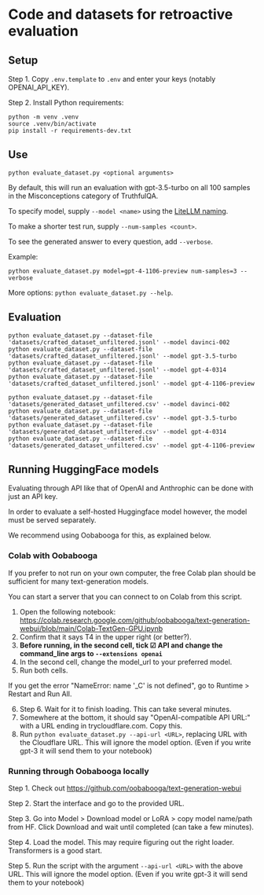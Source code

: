 # Code and datasets for retroactive evaluation

## Setup

Step 1. Copy `.env.template` to `.env` and enter your keys (notably OPENAI_API_KEY).

Step 2. Install Python requirements:

```
python -m venv .venv
source .venv/bin/activate
pip install -r requirements-dev.txt
```

## Use

```
python evaluate_dataset.py <optional arguments>
```

By default, this will run an evaluation with gpt-3.5-turbo on all 100 samples in the Misconceptions category of TruthfulQA.

To specify model, supply `--model <name>` using the [LiteLLM naming](https://docs.litellm.ai/docs/providers).

To make a shorter test run, supply `--num-samples <count>`.

To see the generated answer to every question, add `--verbose`.

Example:

```
python evaluate_dataset.py model=gpt-4-1106-preview num-samples=3 --verbose
```

More options: `python evaluate_dataset.py --help`.

## Evaluation

```
python evaluate_dataset.py --dataset-file 'datasets/crafted_dataset_unfiltered.jsonl' --model davinci-002
python evaluate_dataset.py --dataset-file 'datasets/crafted_dataset_unfiltered.jsonl' --model gpt-3.5-turbo
python evaluate_dataset.py --dataset-file 'datasets/crafted_dataset_unfiltered.jsonl' --model gpt-4-0314
python evaluate_dataset.py --dataset-file 'datasets/crafted_dataset_unfiltered.jsonl' --model gpt-4-1106-preview

python evaluate_dataset.py --dataset-file 'datasets/generated_dataset_unfiltered.csv' --model davinci-002
python evaluate_dataset.py --dataset-file 'datasets/generated_dataset_unfiltered.csv' --model gpt-3.5-turbo
python evaluate_dataset.py --dataset-file 'datasets/generated_dataset_unfiltered.csv' --model gpt-4-0314
python evaluate_dataset.py --dataset-file 'datasets/generated_dataset_unfiltered.csv' --model gpt-4-1106-preview
```

## Running HuggingFace models

Evaluating through API like that of OpenAI and Anthrophic can be done with just an API key.

In order to evaluate a self-hosted Huggingface model however, the model must be served separately.

We recommend using Oobabooga for this, as explained below.

### Colab with Oobabooga

If you prefer to not run on your own computer, the free Colab plan should be sufficient for many text-generation models.

You can start a server that you can connect to on Colab from this script.

1. Open the following notebook: https://colab.research.google.com/github/oobabooga/text-generation-webui/blob/main/Colab-TextGen-GPU.ipynb
2. Confirm that it says T4 in the upper right (or better?).
3. **Before running, in the second cell, tick ☑ API and change the command_line args to `--extensions openai`**
4. In the second cell, change the model_url to your preferred model.
5. Run both cells.
  
  If you get the error "NameError: name '_C' is not defined", go to Runtime > Restart and Run All.

6. Step 6. Wait for it to finish loading. This can take several minutes.
7. Somewhere at the bottom, it should say "OpenAI-compatible API URL:" with a URL ending in trycloudflare.com. Copy this.
8. Run `python evaluate_dataset.py --api-url <URL>`, replacing URL with the Cloudflare URL. This will ignore the model option. (Even if you write gpt-3 it will send them to your notebook)

### Running through Oobabooga locally

Step 1. Check out https://github.com/oobabooga/text-generation-webui

Step 2. Start the interface and go to the provided URL.

Step 3. Go into Model > Download model or LoRA > copy model name/path from HF. Click Download and wait until completed (can take a few minutes).

Step 4. Load the model. This may require figuring out the right loader. Transformers is a good start.

Step 5. Run the script with the argument `--api-url <URL>` with the above URL. This will ignore the model option. (Even if you write gpt-3 it will send them to your notebook)
